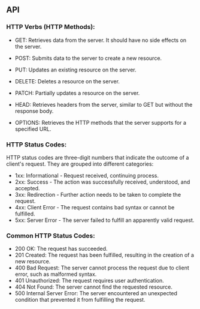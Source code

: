 ## API

### HTTP Verbs (HTTP Methods):

* GET: Retrieves data from the server. It should have no side effects on the server.

* POST: Submits data to the server to create a new resource.

* PUT: Updates an existing resource on the server.

* DELETE: Deletes a resource on the server.

* PATCH: Partially updates a resource on the server.

* HEAD: Retrieves headers from the server, similar to GET but without the response body.

* OPTIONS: Retrieves the HTTP methods that the server supports for a specified URL.

### HTTP Status Codes:

HTTP status codes are three-digit numbers that indicate the outcome of a client's request.
They are grouped into different categories:

* 1xx: Informational - Request received, continuing process.
* 2xx: Success - The action was successfully received, understood, and accepted.
* 3xx: Redirection - Further action needs to be taken to complete the request.
* 4xx: Client Error - The request contains bad syntax or cannot be fulfilled.
* 5xx: Server Error - The server failed to fulfill an apparently valid request.

### Common HTTP Status Codes:

* 200 OK: The request has succeeded.
* 201 Created: The request has been fulfilled, resulting in the creation of a new resource.
* 400 Bad Request: The server cannot process the request due to client error, such as malformed syntax.
* 401 Unauthorized: The request requires user authentication.
* 404 Not Found: The server cannot find the requested resource.
* 500 Internal Server Error: The server encountered an unexpected condition that prevented it from fulfilling the request.